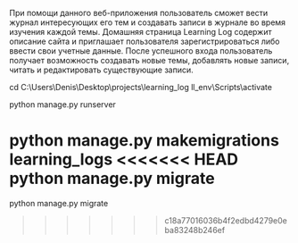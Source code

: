 При помощи данного веб-приложения пользователь сможет вести журнал интересующих его тем и создавать записи в журнале во время изучения каждой темы. Домашняя страница Learning Log содержит описание сайта и приглашает пользователя зарегистрироваться либо ввести свои учетные данные. После успешного входа пользователь получает возможность создавать новые темы, добавлять новые записи, читать и редактировать существующие записи.

cd C:\Users\Denis\Desktop\projects\learning_log
ll_env\Scripts\activate

python manage.py runserver

python manage.py makemigrations learning_logs
<<<<<<< HEAD
python manage.py migrate
=======
python manage.py migrate
>>>>>>> c18a77016036b4f2edbd4279e0eba83248b246ef
